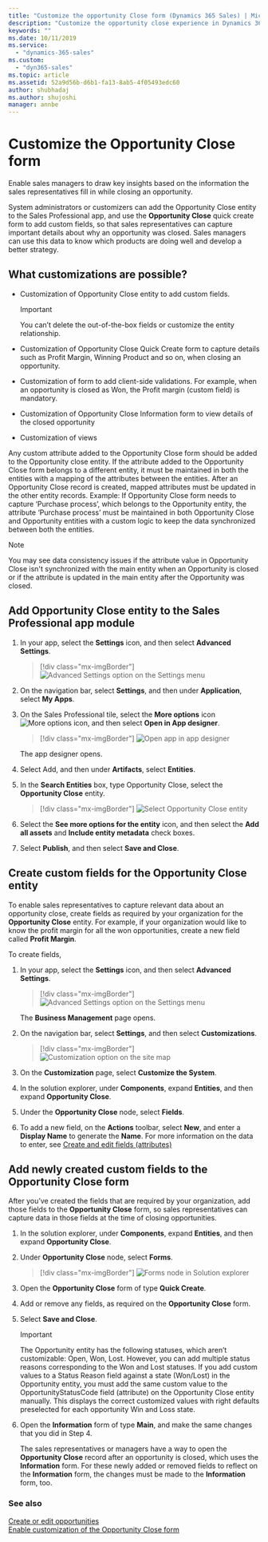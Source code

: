 ```yaml
---
title: "Customize the opportunity Close form (Dynamics 365 Sales) | MicrosoftDocs"
description: "Customize the opportunity close experience in Dynamics 365 Sales Professional to enable sales reps to capture important details about why an opportunity was closed."
keywords: ""
ms.date: 10/11/2019
ms.service:
  - "dynamics-365-sales"
ms.custom:
  - "dyn365-sales"
ms.topic: article
ms.assetid: 52a9d56b-d6b1-fa13-8ab5-4f05493edc60
author: shubhadaj
ms.author: shujoshi
manager: annbe
---
```


# Customize the Opportunity Close form

Enable sales managers to draw key insights based on the information the sales representatives fill in while closing an opportunity.

System administrators or customizers can add the Opportunity Close entity to the Sales Professional app, and use the **Opportunity Close** quick create form to add custom fields, so that sales representatives can capture important details about why an opportunity was closed. Sales managers can use this data to know which products are doing well and develop a better strategy.

## What customizations are possible?

-   Customization of Opportunity Close entity to add custom fields.   

    > [!IMPORTANT]
    > You can’t delete the out-of-the-box fields or customize the entity relationship.

-   Customization of Opportunity Close Quick Create form to capture details such as Profit Margin, Winning Product and so on,  when closing an opportunity.

-   Customization of form to add client-side validations. For example, when an opportunity is closed as Won, the Profit margin (custom field) is mandatory.

-   Customization of Opportunity Close Information form to view details of the closed opportunity

-   Customization of views

Any custom attribute added to the Opportunity Close form should be added to the Opportunity close entity. If the attribute added to the Opportunity Close form belongs to a different entity, it must be maintained in both the entities with a mapping of the attributes between the entities. After an Opportunity Close record is created, mapped attributes must be updated in the other entity records. Example: If Opportunity Close form needs to capture ‘Purchase process’, which belongs to the Opportunity entity, the attribute ‘Purchase process’ must be maintained in both Opportunity Close and Opportunity entities with a custom logic to keep the data synchronized between both the entities.  


> [!NOTE]
> You may see data consistency issues if the attribute value in Opportunity Close isn't synchronized with the main entity when an Opportunity is closed or if the attribute is updated in the main entity after the Opportunity was closed.


## Add Opportunity Close entity to the Sales Professional app module

1.  In your app, select the **Settings** icon, and then select **Advanced Settings**.

    > [!div class="mx-imgBorder"]
    > ![Advanced Settings option on the Settings menu](../sales-enterprise/media/advanced-settings-option.png "Advanced Settings option on the Settings menu")

2.  On the navigation bar, select **Settings**, and then under **Application**, select **My Apps**.

3.	On the Sales Professional tile, select the **More options** icon ![More options icon](media/more-options-icon.png "More options icon"), and then select **Open in App designer**.

    > [!div class="mx-imgBorder"]
    > ![Open app in app designer](media/open-in-app-designer.png "Open app in app designer")

    The app designer opens.

4.	Select Add, and then under **Artifacts**, select **Entities**.

5.	In the **Search Entities** box, type Opportunity Close, select the **Opportunity Close** entity. 

    > [!div class="mx-imgBorder"]
    > ![Select Opportunity Close entity](media/select-opportunity-close-entity.png "Select Opportunity Close entity")

6. Select the **See more options for the entity** icon, and then select the **Add all assets** and **Include entity metadata** check boxes.

7. Select **Publish**, and then select **Save and Close**. 

## Create custom fields for the Opportunity Close entity

To enable sales representatives to capture relevant data about an opportunity close, create fields as required by your organization for the **Opportunity Close** entity. For example, if your organization would like to know the profit margin for all the won opportunities, create a new field called **Profit Margin**.

To create fields,

1.  In your app, select the **Settings** icon, and then select **Advanced Settings**.

    > [!div class="mx-imgBorder"]
    > ![Advanced Settings option on the Settings menu](../sales-enterprise/media/advanced-settings-option.png "Advanced Settings option on the Settings menu")

    The **Business Management** page opens.

2.  On the navigation bar, select **Settings**, and then select **Customizations**.

    > [!div class="mx-imgBorder"]
    > ![Customization option on the site map](../sales-enterprise/media/customization-in-sitemap.png "Customization option on the site map")

3.  On the **Customization** page, select **Customize the System**.

4.  In the solution explorer, under **Components**, expand **Entities**, and then expand **Opportunity Close**.

5.  Under the **Opportunity Close** node, select **Fields**.

6.  To add a new field, on the **Actions** toolbar, select **New**, and enter a **Display Name** to generate the **Name**. For more information on the data to enter, see [Create and edit fields (attributes)](../customize/create-edit-fields.md)


## Add newly created custom fields to the Opportunity Close form

After you’ve created the fields that are required by your organization, add those fields to the **Opportunity Close** form, so sales representatives can capture data in those fields at the time of closing opportunities.

1.  In the solution explorer, under **Components**, expand **Entities**, and then expand **Opportunity Close**.

2.  Under **Opportunity Close** node, select **Forms**.

    > [!div class="mx-imgBorder"]
    >![Forms node in Solution explorer](../sales-enterprise/media/forms-node-solution-explorer.png "Forms node in Solution explorer")

3.  Open the **Opportunity Close** form of type **Quick Create**.

4.  Add or remove any fields, as required on the **Opportunity Close** form.

5.  Select **Save and Close**.

    > [!IMPORTANT]
    > The Opportunity entity has the following statuses, which aren’t customizable: Open, Won, Lost. However, you can add multiple status reasons corresponding to the Won and Lost statuses. If you add custom values to a Status Reason field against a state (Won/Lost) in the Opportunity entity, you must add the same custom value to the OpportunityStatusCode field (attribute) on the Opportunity Close entity manually. This displays the correct customized values with right defaults preselected for each opportunity Win and Loss state.

6.  Open the **Information** form of type **Main**, and make the same changes that you did in Step 4.

    The sales representatives or managers have a way to open the **Opportunity Close** record after an opportunity is closed, which uses the **Information** form. For these newly added or removed fields to reflect on the **Information** form, the changes must be made to the **Information** form, too.


### See also
[Create or edit opportunities](manage-opportunities-sales-professional.md#close-an-opportunity)  
[Enable customization of the Opportunity Close form](enable-opportunity-close-customization-sales-professional.md)
